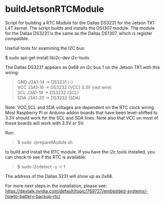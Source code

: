 # buildJetsonRTCModule
Script for building a RTC Module for the Dallas DS3231 for the Jetson TK1 L4T kernel. The script builds and installs the DS1307 module. The module for the Dallas DS3231 is the same as the Dallas DS1307, which is register compatible.

Usefull tools for examining the I2C bus: 

$ sudo apt-get install libi2c-dev i2c-tools

The Dallas DS3231 appears as 0x68 on i2c bus 1 on the Jetson TK1 with this wiring:

<blockquote><p>GND J3A1-14 ->  DS3231 (-)<br>
VCC J3A1-16 ->  DS3232 (VCC)    3.3V (red wire)<br>
SCL J3A1-18 ->  DS3232 (SCL)<br>
SDA J3A1-20 ->  DS3232 (SDA)</p></blockquote>

Note: VCC,SCL and SDA voltages are dependent on the RTC clock wiring. Most Raspberry Pi or Arduino addon boards that have been level-shifted to 3.3V should work for the SCL and SDA lines. Note also that VCC on most of these boards will work with 3.3V or 5V.

Run:
<blockquote>$ sudo ./prepareModule.sh</blockquote>
to build and install the RTC module. If you have the i2c tools installed, you can check to see if the RTC is available:
<blockquote>$ sudo i2cdetect -y -r 1</blockquote>
The address of the Dallas 3231 will show up as 0x68.

For more next steps in the installation, please see: https://devtalk.nvidia.com/default/topic/769727/embedded-systems/-howto-battery-backup-rtc/




